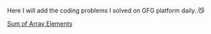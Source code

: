 Here I will add the coding problems I solved on GFG platform daily..😼

[Sum of Array Elements](https://practice.geeksforgeeks.org/problems/sum-of-array-elements2502/1?page=1&difficulty[]=-2&category[]=Arrays&sortBy=submissions)<br/>
